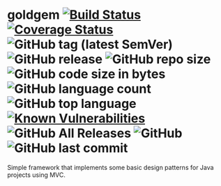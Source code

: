 goldgem [![Build Status](https://travis-ci.org/mariazevedo88/goldgem.svg?branch=master)](https://travis-ci.org/mariazevedo88/goldgem) [![Coverage Status](https://coveralls.io/repos/github/mariazevedo88/goldgem/badge.svg?branch=master)](https://coveralls.io/github/mariazevedo88/goldgem?branch=master) ![GitHub tag (latest SemVer)](https://img.shields.io/github/tag/mariazevedo88/goldgem.svg) ![GitHub release](https://img.shields.io/github/release/mariazevedo88/goldgem.svg) ![GitHub repo size](https://img.shields.io/github/repo-size/mariazevedo88/goldgem.svg) ![GitHub code size in bytes](https://img.shields.io/github/languages/code-size/mariazevedo88/goldgem.svg) ![GitHub language count](https://img.shields.io/github/languages/count/mariazevedo88/goldgem.svg) ![GitHub top language](https://img.shields.io/github/languages/top/mariazevedo88/goldgem.svg) [![Known Vulnerabilities](https://snyk.io/test/github/mariazevedo88/goldgem/badge.svg?targetFile=pom.xml)](https://snyk.io/test/github/mariazevedo88/goldgem?targetFile=pom.xml) ![GitHub All Releases](https://img.shields.io/github/downloads/mariazevedo88/goldgem/total.svg) ![GitHub](https://img.shields.io/github/license/mariazevedo88/goldgem.svg) ![GitHub last commit](https://img.shields.io/github/last-commit/mariazevedo88/goldgem.svg) 
=======

Simple framework that implements some basic design patterns for Java projects using MVC.
